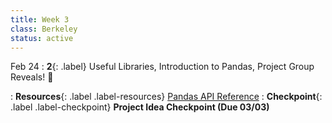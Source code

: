 ```yaml
---
title: Week 3
class: Berkeley
status: active
---
```


Feb 24
: **2**{: .label} Useful Libraries, Introduction to Pandas, Project Group Reveals! 🐼

<!-- : **Lecture**{: .label .label-lecture} <a href = "{{site.links.lectures.lecture02}}" target = "_blank">Slides</a>
: **Readings**{: .label .label-reading} <a href="{{site.links.readings.reading01}}" target="_blank">Pandas 1</a>, <a href="{{site.links.readings.reading02}}" target="_blank">Pandas 2</a>, <a href="{{site.links.readings.reading03}}" target="_blank">Pandas 3</a>
: **Demos**{: .label .label-demos}  <a href = "{{site.links.demos.demo01}}" target = "_blank">Pandas</a> -->

: **Resources**{: .label .label-resources} <a href = "https://pandas.pydata.org/docs/reference/index.html" target = "_blank">Pandas API Reference</a>
: **Checkpoint**{: .label .label-checkpoint} **Project Idea Checkpoint (Due 03/03)**
